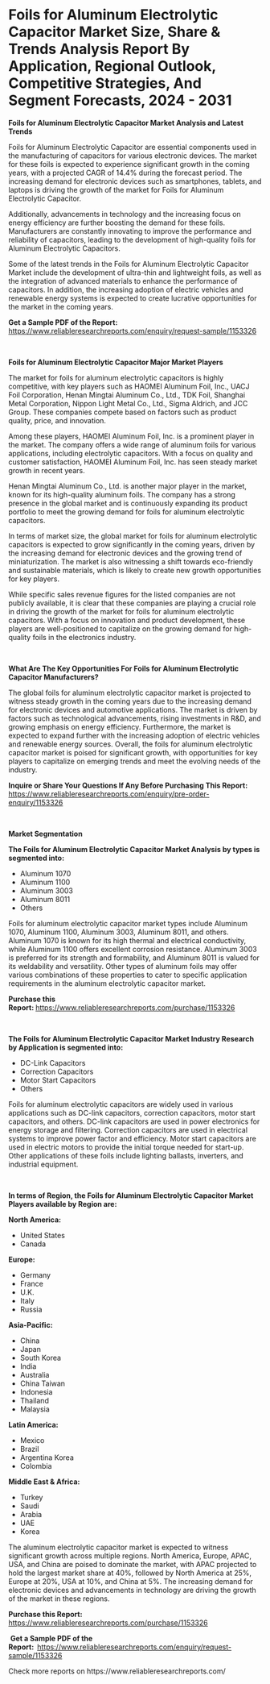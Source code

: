 <p><h1>Foils for Aluminum Electrolytic Capacitor Market Size, Share & Trends Analysis Report By Application, Regional Outlook, Competitive Strategies, And Segment Forecasts, 2024 - 2031</h1></p><p><strong>Foils for Aluminum Electrolytic Capacitor Market Analysis and Latest Trends</strong></p>
<p><p>Foils for Aluminum Electrolytic Capacitor are essential components used in the manufacturing of capacitors for various electronic devices. The market for these foils is expected to experience significant growth in the coming years, with a projected CAGR of 14.4% during the forecast period. The increasing demand for electronic devices such as smartphones, tablets, and laptops is driving the growth of the market for Foils for Aluminum Electrolytic Capacitor.</p><p>Additionally, advancements in technology and the increasing focus on energy efficiency are further boosting the demand for these foils. Manufacturers are constantly innovating to improve the performance and reliability of capacitors, leading to the development of high-quality foils for Aluminum Electrolytic Capacitors.</p><p>Some of the latest trends in the Foils for Aluminum Electrolytic Capacitor Market include the development of ultra-thin and lightweight foils, as well as the integration of advanced materials to enhance the performance of capacitors. In addition, the increasing adoption of electric vehicles and renewable energy systems is expected to create lucrative opportunities for the market in the coming years.</p></p>
<p><strong>Get a Sample PDF of the Report:&nbsp;</strong> <a href="https://www.reliableresearchreports.com/enquiry/request-sample/1153326">https://www.reliableresearchreports.com/enquiry/request-sample/1153326</a></p>
<p>&nbsp;</p>
<p><strong>Foils for Aluminum Electrolytic Capacitor Major Market Players</strong></p>
<p><p>The market for foils for aluminum electrolytic capacitors is highly competitive, with key players such as HAOMEI Aluminum Foil, Inc., UACJ Foil Corporation, Henan Mingtai Aluminum Co., Ltd., TDK Foil, Shanghai Metal Corporation, Nippon Light Metal Co., Ltd., Sigma Aldrich, and JCC Group. These companies compete based on factors such as product quality, price, and innovation.</p><p>Among these players, HAOMEI Aluminum Foil, Inc. is a prominent player in the market. The company offers a wide range of aluminum foils for various applications, including electrolytic capacitors. With a focus on quality and customer satisfaction, HAOMEI Aluminum Foil, Inc. has seen steady market growth in recent years.</p><p>Henan Mingtai Aluminum Co., Ltd. is another major player in the market, known for its high-quality aluminum foils. The company has a strong presence in the global market and is continuously expanding its product portfolio to meet the growing demand for foils for aluminum electrolytic capacitors.</p><p>In terms of market size, the global market for foils for aluminum electrolytic capacitors is expected to grow significantly in the coming years, driven by the increasing demand for electronic devices and the growing trend of miniaturization. The market is also witnessing a shift towards eco-friendly and sustainable materials, which is likely to create new growth opportunities for key players.</p><p>While specific sales revenue figures for the listed companies are not publicly available, it is clear that these companies are playing a crucial role in driving the growth of the market for foils for aluminum electrolytic capacitors. With a focus on innovation and product development, these players are well-positioned to capitalize on the growing demand for high-quality foils in the electronics industry.</p></p>
<p>&nbsp;</p>
<p><strong>What Are The Key Opportunities For Foils for Aluminum Electrolytic Capacitor Manufacturers?</strong></p>
<p><p>The global foils for aluminum electrolytic capacitor market is projected to witness steady growth in the coming years due to the increasing demand for electronic devices and automotive applications. The market is driven by factors such as technological advancements, rising investments in R&D, and growing emphasis on energy efficiency. Furthermore, the market is expected to expand further with the increasing adoption of electric vehicles and renewable energy sources. Overall, the foils for aluminum electrolytic capacitor market is poised for significant growth, with opportunities for key players to capitalize on emerging trends and meet the evolving needs of the industry.</p></p>
<p><strong>Inquire or Share Your Questions If Any Before Purchasing This Report:</strong> <a href="https://www.reliableresearchreports.com/enquiry/pre-order-enquiry/1153326">https://www.reliableresearchreports.com/enquiry/pre-order-enquiry/1153326</a></p>
<p>&nbsp;</p>
<p><strong>Market Segmentation</strong></p>
<p><strong>The Foils for Aluminum Electrolytic Capacitor Market Analysis by types is segmented into:</strong></p>
<p><ul><li>Aluminum 1070</li><li>Aluminum 1100</li><li>Aluminum 3003</li><li>Aluminum 8011</li><li>Others</li></ul></p>
<p><p>Foils for aluminum electrolytic capacitor market types include Aluminum 1070, Aluminum 1100, Aluminum 3003, Aluminum 8011, and others. Aluminum 1070 is known for its high thermal and electrical conductivity, while Aluminum 1100 offers excellent corrosion resistance. Aluminum 3003 is preferred for its strength and formability, and Aluminum 8011 is valued for its weldability and versatility. Other types of aluminum foils may offer various combinations of these properties to cater to specific application requirements in the aluminum electrolytic capacitor market.</p></p>
<p><strong>Purchase this Report:&nbsp;</strong><a href="https://www.reliableresearchreports.com/purchase/1153326">https://www.reliableresearchreports.com/purchase/1153326</a></p>
<p>&nbsp;</p>
<p><strong>The Foils for Aluminum Electrolytic Capacitor Market Industry Research by Application is segmented into:</strong></p>
<p><ul><li>DC-Link Capacitors</li><li>Correction Capacitors</li><li>Motor Start Capacitors</li><li>Others</li></ul></p>
<p><p>Foils for aluminum electrolytic capacitors are widely used in various applications such as DC-link capacitors, correction capacitors, motor start capacitors, and others. DC-link capacitors are used in power electronics for energy storage and filtering. Correction capacitors are used in electrical systems to improve power factor and efficiency. Motor start capacitors are used in electric motors to provide the initial torque needed for start-up. Other applications of these foils include lighting ballasts, inverters, and industrial equipment.</p></p>
<p>&nbsp;</p>
<p><strong>In terms of Region, the Foils for Aluminum Electrolytic Capacitor Market Players available by Region are:</strong></p>
<p>
    <p> <strong> North America: </strong>
        <ul>
            <li>United States</li>
            <li>Canada</li>
        </ul>
        </p> 
    <p> <strong> Europe: </strong>
        <ul>
            <li>Germany</li>
            <li>France</li>
            <li>U.K.</li>
            <li>Italy</li>
            <li>Russia</li>
        </ul>
        </p> 
    <p> <strong> Asia-Pacific: </strong>
        <ul>
            <li>China</li>
            <li>Japan</li>
            <li>South Korea</li>
            <li>India</li>
            <li>Australia</li>
            <li>China Taiwan</li>
            <li>Indonesia</li>
            <li>Thailand</li>
            <li>Malaysia</li>
        </ul>
        </p> 
    <p> <strong> Latin America: </strong>
        <ul>
            <li>Mexico</li>
            <li>Brazil</li>
            <li>Argentina Korea</li>
            <li>Colombia</li>
        </ul>
        </p> 
    <p> <strong> Middle East & Africa: </strong>
        <ul>
            <li>Turkey</li>
            <li>Saudi</li>
            <li>Arabia</li>
            <li>UAE</li>
            <li>Korea</li>
        </ul>
    </p>
    </p>
<p><p>The aluminum electrolytic capacitor market is expected to witness significant growth across multiple regions. North America, Europe, APAC, USA, and China are poised to dominate the market, with APAC projected to hold the largest market share at 40%, followed by North America at 25%, Europe at 20%, USA at 10%, and China at 5%. The increasing demand for electronic devices and advancements in technology are driving the growth of the market in these regions.</p></p>
<p><strong>Purchase this Report: </strong><a href="https://www.reliableresearchreports.com/purchase/1153326">https://www.reliableresearchreports.com/purchase/1153326</a></p>
<p>&nbsp;<strong>Get a Sample PDF of the Report:&nbsp;&nbsp;</strong><a href="https://www.reliableresearchreports.com/enquiry/request-sample/1153326">https://www.reliableresearchreports.com/enquiry/request-sample/1153326</a></p>
<p><strong></strong></p>
<p>Check more reports on https://www.reliableresearchreports.com/</p>